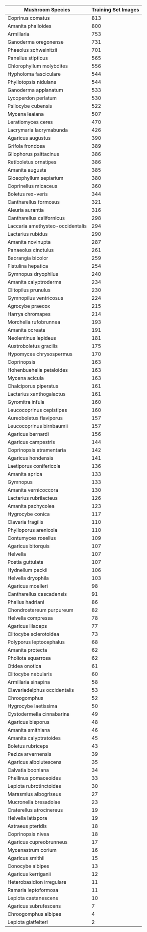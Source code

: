 | Mushroom Species | Training Set Images |
|------------------|---------------------|
| Coprinus comatus | 813 |
| Amanita phalloides | 800 |
| Armillaria | 753 |
| Ganoderma oregonense | 731 |
| Phaeolus schweinitzii | 701 |
| Panellus stipticus | 565 |
| Chlorophyllum molybdites | 556 |
| Hypholoma fasciculare | 544 |
| Phyllotopsis nidulans | 544 |
| Ganoderma applanatum | 533 |
| Lycoperdon perlatum | 530 |
| Psilocybe cubensis | 522 |
| Mycena leaiana | 507 |
| Leratiomyces ceres | 470 |
| Lacrymaria lacrymabunda | 426 |
| Agaricus augustus | 390 |
| Grifola frondosa | 389 |
| Gliophorus psittacinus | 386 |
| Retiboletus ornatipes | 386 |
| Amanita augusta | 385 |
| Gloeophyllum sepiarium | 380 |
| Coprinellus micaceus | 360 |
| Boletus rex-veris | 344 |
| Cantharellus formosus | 321 |
| Aleuria aurantia | 316 |
| Cantharellus californicus | 298 |
| Laccaria amethysteo-occidentalis | 294 |
| Lactarius rubidus | 290 |
| Amanita novinupta | 287 |
| Panaeolus cinctulus | 261 |
| Baorangia bicolor | 259 |
| Fistulina hepatica | 254 |
| Gymnopus dryophilus | 240 |
| Amanita calyptroderma | 234 |
| Clitopilus prunulus | 230 |
| Gymnopilus ventricosus | 224 |
| Agrocybe praecox | 215 |
| Harrya chromapes | 214 |
| Morchella rufobrunnea | 193 |
| Amanita ocreata | 191 |
| Neolentinus lepideus | 181 |
| Austroboletus gracilis | 175 |
| Hypomyces chrysospermus | 170 |
| Coprinopsis | 163 |
| Hohenbuehelia petaloides | 163 |
| Mycena acicula | 163 |
| Chalciporus piperatus | 161 |
| Lactarius xanthogalactus | 161 |
| Gyromitra infula | 160 |
| Leucocoprinus cepistipes | 160 |
| Aureoboletus flaviporus | 157 |
| Leucocoprinus birnbaumii | 157 |
| Agaricus bernardi | 156 |
| Agaricus campestris | 144 |
| Coprinopsis atramentaria | 142 |
| Agaricus hondensis | 141 |
| Laetiporus conifericola | 136 |
| Amanita aprica | 133 |
| Gymnopus | 133 |
| Amanita vernicoccora | 130 |
| Lactarius rubrilacteus | 126 |
| Amanita pachycolea | 123 |
| Hygrocybe conica | 117 |
| Clavaria fragilis | 110 |
| Phylloporus arenicola | 110 |
| Contumyces rosellus | 109 |
| Agaricus bitorquis | 107 |
| Helvella | 107 |
| Postia guttulata | 107 |
| Hydnellum peckii | 106 |
| Helvella dryophila | 103 |
| Agaricus moelleri | 98 |
| Cantharellus cascadensis | 91 |
| Phallus hadriani | 86 |
| Chondrostereum purpureum | 82 |
| Helvella compressa | 78 |
| Agaricus lilaceps | 77 |
| Clitocybe sclerotoidea | 73 |
| Polyporus leptocephalus | 68 |
| Amanita protecta | 62 |
| Pholiota squarrosa | 62 |
| Otidea onotica | 61 |
| Clitocybe nebularis | 60 |
| Armillaria sinapina | 58 |
| Clavariadelphus occidentalis | 53 |
| Chroogomphus | 52 |
| Hygrocybe laetissima | 50 |
| Cystodermella cinnabarina | 49 |
| Agaricus bisporus | 48 |
| Amanita smithiana | 46 |
| Amanita calyptratoides | 45 |
| Boletus rubriceps | 43 |
| Peziza arvernensis | 39 |
| Agaricus albolutescens | 35 |
| Calvatia booniana | 34 |
| Phellinus pomaceoides | 33 |
| Lepiota rubrotinctoides | 30 |
| Marasmius albogriseus | 27 |
| Mucronella bresadolae | 23 |
| Craterellus atrocinereus | 19 |
| Helvella latispora | 19 |
| Astraeus pteridis | 18 |
| Coprinopsis nivea | 18 |
| Agaricus cupreobrunneus | 17 |
| Mycenastrum corium | 16 |
| Agaricus smithii | 15 |
| Conocybe albipes | 13 |
| Agaricus kerriganii | 12 |
| Heterobasidion irregulare | 11 |
| Ramaria leptoformosa | 11 |
| Lepiota castanescens | 10 |
| Agaricus subrufescens | 7 |
| Chroogomphus albipes | 4 |
| Lepiota glatfelteri | 2 |
